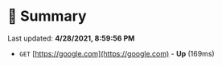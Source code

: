 # 📖 Summary
Last updated: **4/28/2021, 8:59:56 PM**

- `GET` [https://google.com](https://google.com) - **Up** (169ms)
